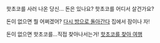 핫초코를 사러 나온 당신... 돈은 있나요? 핫초코를 어디서 살건가요? 

돈이 없으면 뭘 어쩌겠어? [다시 방으로 돌아간다](../marshmallow.md) 집에서 잠이나 자!

돈이 없으면 핫초코를...직접 찾아나서는거! [핫초코를 찾아 여행](../explore-outside/find-coco.md) 
